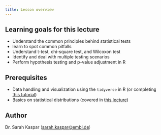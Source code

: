 ```yaml
---
title: Lesson overview
---
```



## Learning goals for this lecture

- Understand the common principles behind statistical tests
- learn to spot common pitfalls
- Understand t-test, chi-square test, and Wilcoxon test
- Identify and deal with multiple testing scenarios
- Perform hypothesis testing and p-value adjustment in R



## Prerequisites

- Data handling and visualization using the `tidyverse` in R (or completing [this tutorial](https://www.ebi.ac.uk/training/online/courses/biostatistics-introduction/data-handling-and-visualisation/))
- Basics on statistical distributions (covered in [this lecture](https://sarahkaspar.github.io/biostatistics-course/))

## Author

Dr. Sarah Kaspar (sarah.kaspar@embl.de) 
